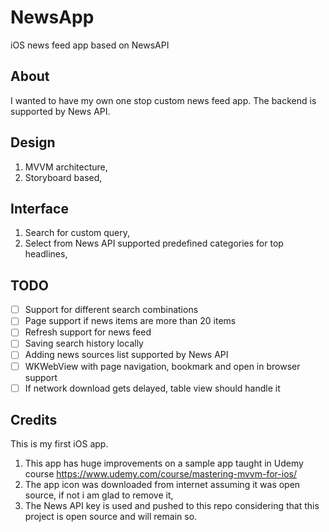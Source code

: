 # NewsApp
iOS news feed app based on NewsAPI

## About 
I wanted to have my own one stop custom news feed app. The backend is supported by News API.

## Design
1. MVVM architecture,
2. Storyboard based,

## Interface
1. Search for custom query,
2. Select from News API supported predefined categories for top headlines,

## TODO
- [ ] Support for different search combinations
- [ ] Page support if news items are more than 20 items
- [ ] Refresh support for news feed 
- [ ] Saving search history locally
- [ ] Adding news sources list supported by News API
- [ ] WKWebView with page navigation, bookmark and open in browser support
- [ ] If network download gets delayed, table view should handle it

## Credits
This is my first iOS app. 
1. This app has huge improvements on a sample app taught in Udemy course https://www.udemy.com/course/mastering-mvvm-for-ios/
2. The app icon was downloaded from internet assuming it was open source, if not i am glad to remove it,
3. The News API key is used and pushed to this repo considering that this project is open source and will remain so.
